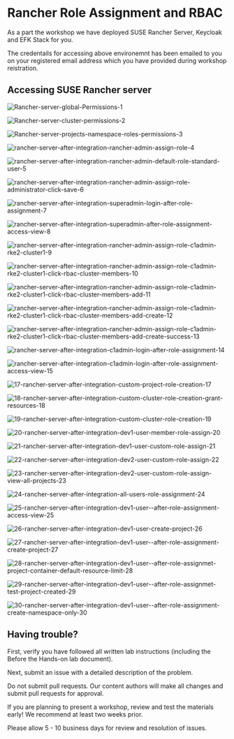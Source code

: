 # Rancher Role Assignment and RBAC



As a part the workshop we have deployed SUSE Rancher Server, Keycloak and EFK Stack for you.

The credentails for accessing above environemnt has been emailed to you on your registered email address which you have provided during workshop reistration.





## Accessing SUSE Rancher server



![Rancher-server-global-Permissions-1](../images/Rancher-server-global-Permissions-1.jpg)



![Rancher-server-cluster-permissions-2](../images/Rancher-server-cluster-permissions-2.jpg)



![Rancher-server-projects-namespace-roles-permissions-3](../images/Rancher-server-projects-namespace-roles-permissions-3.jpg)



![rancher-server-after-integration-rancher-admin-assign-role-4](../images/rancher-server-after-integration-rancher-admin-assign-role-4.jpg)



![rancher-server-after-integration-rancher-admin-default-role-standard-user-5](../images/rancher-server-after-integration-rancher-admin-default-role-standard-user-5.jpg)



![rancher-server-after-integration-rancher-admin-assign-role-administrator-click-save-6](../images/rancher-server-after-integration-rancher-admin-assign-role-administrator-click-save-6.jpg)



![rancher-server-after-integration-superadmin-login-after-role-assignment-7](../images/rancher-server-after-integration-superadmin-login-after-role-assignment-7.jpg)





![rancher-server-after-integration-superadmin-after-role-assignment-access-view-8](../images/rancher-server-after-integration-superadmin-after-role-assignment-access-view-8.jpg)





![rancher-server-after-integration-rancher-admin-assign-role-c1admin-rke2-cluster1-9](../images/rancher-server-after-integration-rancher-admin-assign-role-c1admin-rke2-cluster1-9.jpg)





![rancher-server-after-integration-rancher-admin-assign-role-c1admin-rke2-cluster1-click-rbac-cluster-members-10](../images/rancher-server-after-integration-rancher-admin-assign-role-c1admin-rke2-cluster1-click-rbac-cluster-members-10.jpg)





![rancher-server-after-integration-rancher-admin-assign-role-c1admin-rke2-cluster1-click-rbac-cluster-members-add-11](../images/rancher-server-after-integration-rancher-admin-assign-role-c1admin-rke2-cluster1-click-rbac-cluster-members-add-11.jpg)











![rancher-server-after-integration-rancher-admin-assign-role-c1admin-rke2-cluster1-click-rbac-cluster-members-add-create-12](../images/rancher-server-after-integration-rancher-admin-assign-role-c1admin-rke2-cluster1-click-rbac-cluster-members-add-create-12.jpg)







![rancher-server-after-integration-rancher-admin-assign-role-c1admin-rke2-cluster1-click-rbac-cluster-members-add-create-success-13](../images/rancher-server-after-integration-rancher-admin-assign-role-c1admin-rke2-cluster1-click-rbac-cluster-members-add-create-success-13.jpg)







![rancher-server-after-integration-c1admin-login-after-role-assignment-14](../images/rancher-server-after-integration-c1admin-login-after-role-assignment-14.jpg)



![rancher-server-after-integration-c1admin-login-after-role-assignment-access-view-15](../images/rancher-server-after-integration-c1admin-login-after-role-assignment-access-view-15.jpg)







![17-rancher-server-after-integration-custom-project-role-creation-17](../images/17-rancher-server-after-integration-custom-project-role-creation-17.jpg)





![18-rancher-server-after-integration-custom-cluster-role-creation-grant-resources-18](../images/18-rancher-server-after-integration-custom-cluster-role-creation-grant-resources-18.jpg)











![19-rancher-server-after-integration-custom-cluster-role-creation-19](../images/19-rancher-server-after-integration-custom-cluster-role-creation-19.jpg)





![20-rancher-server-after-integration-dev1-user-member-role-assign-20](../images/20-rancher-server-after-integration-dev1-user-member-role-assign-20.jpg)



![21-rancher-server-after-integration-dev1-user-custom-role-assign-21](../images/21-rancher-server-after-integration-dev1-user-custom-role-assign-21.jpg)





![22-rancher-server-after-integration-dev2-user-custom-role-assign-22](../images/22-rancher-server-after-integration-dev2-user-custom-role-assign-22.jpg)



![23-rancher-server-after-integration-dev2-user-custom-role-assign-view-all-projects-23](../images/23-rancher-server-after-integration-dev2-user-custom-role-assign-view-all-projects-23.jpg)







![24-rancher-server-after-integration-all-users-role-assignment-24](../images/24-rancher-server-after-integration-all-users-role-assignment-24.jpg)





![25-rancher-server-after-integration-dev1-user--after-role-assignment-access-view-25](../images/25-rancher-server-after-integration-dev1-user--after-role-assignment-access-view-25.jpg)



![26-rancher-server-after-integration-dev1-user-create-project-26](../images/26-rancher-server-after-integration-dev1-user-create-project-26.jpg)





![27-rancher-server-after-integration-dev1-user--after-role-assignment-create-project-27](../images/27-rancher-server-after-integration-dev1-user--after-role-assignment-create-project-27.jpg)











![28-rancher-server-after-integration-dev1-user--after-role-assignmet-project-container-default-resource-limit-28](../images/28-rancher-server-after-integration-dev1-user--after-role-assignmet-project-container-default-resource-limit-28.jpg)









![29-rancher-server-after-integration-dev1-user--after-role-assignmet-test-project-created-29](../images/29-rancher-server-after-integration-dev1-user--after-role-assignmet-test-project-created-29.jpg)



![30-rancher-server-after-integration-dev1-user--after-role-assignment-create-namespace-only-30](../images/30-rancher-server-after-integration-dev1-user--after-role-assignment-create-namespace-only-30.jpg)



























## Having trouble?

First, verify you have followed all written lab instructions (including the Before the Hands-on lab document).

Next, submit an issue with a detailed description of the problem.

Do not submit pull requests. Our content authors will make all changes and submit pull requests for approval.

If you are planning to present a workshop, review and test the materials early! We recommend at least two weeks prior.

Please allow 5 - 10 business days for review and resolution of issues.